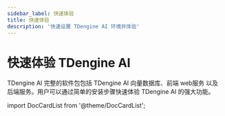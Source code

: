 ```yaml
---
sidebar_label: 快速体验
title: 快速体验
description: '快速设置 TDengine AI 环境并体验'
---
```


# 快速体验 TDengine AI

TDengine AI 完整的软件包包括 TDengine AI 向量数据库、前端 web服务 以及 后端服务。用户可以通过简单的安装步骤快速体验 TDengine AI 的强大功能。


import DocCardList from '@theme/DocCardList';

<DocCardList />
